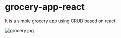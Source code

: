 # grocery-app-react

It is a simple grocery app using CRUD based on react

![grocery jpg](https://github.com/neemadeshwal/grocery-app-react/assets/132614613/7cd5834b-af2d-4ac6-8e55-354939c52bef)
